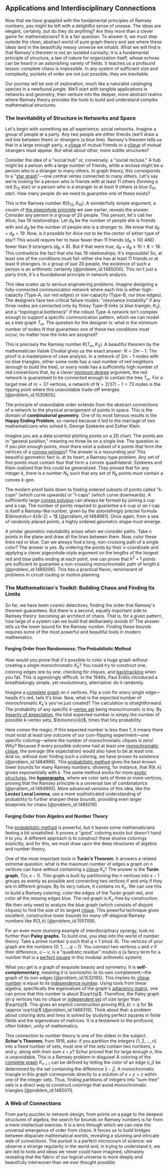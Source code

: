 ## Applications and Interdisciplinary Connections

Now that we have grappled with the fundamental principles of Ramsey numbers, you might be left with a delightful sense of unease. The ideas are elegant, certainly, but do they do anything? Are they more than a clever game for mathematicians? It is a fair question. To answer it, we must step outside the clean, abstract world of pure graph theory and see where these ideas land in the beautifully messy universe we inhabit. What we will find is that Ramsey's theorem is not an isolated curiosity; it is a fundamental principle of structure, a law of nature for organization itself, whose echoes can be heard in an astonishing variety of fields. It teaches us a profound lesson: complete chaos is impossible. In any system of sufficient size and complexity, pockets of order are not just possible; they are inevitable.

Our journey will be one of exploration, much like a naturalist cataloging species in a newfound jungle. We’ll start with tangible applications in networks and geometry, then venture into the deeper, more abstract realms where Ramsey theory provides the tools to build and understand complex mathematical structures.

### The Inevitability of Structure in Networks and Space

Let's begin with something we all experience: social networks. Imagine a group of people at a party. Any two people are either friends (we’ll draw a red line between them) or strangers (a blue line). Ramsey's theorem tells us that in a large enough party, a [clique](@article_id:275496) of mutual friends or a [clique](@article_id:275496) of mutual strangers must appear. But what about other, more subtle structures?

Consider the idea of a "social hub" or, conversely, a "social recluse." A hub might be a person with a large number of friends, while a recluse might be a person who is a stranger to many others. In graph theory, this corresponds to a "[star graph](@article_id:271064)"—one central vertex connected to many others. Let's say we're looking for a person who is friends with at least $11$ others (forming a red $S_{12}$ star) or a person who is a stranger to at least $9$ others (a blue $S_{10}$ star). How many people do we need to guarantee one of these exists?

This is the Ramsey number $R(S_{12}, S_{10})$. A wonderfully simple argument, a cousin of [the pigeonhole principle](@article_id:268204) we saw earlier, reveals the answer. Consider any person in a group of $20$ people. This person, let's call her Alice, has $19$ relationships. Let $d_R$ be the number of people she is friends with and $d_B$ be the number of people she is a stranger to. We know that $d_R + d_B = 19$. Now, is it possible for Alice *not* to be the center of either type of star? This would require her to have fewer than $11$ friends ($d_R \le 10$) AND fewer than $9$ strangers ($d_B \le 8$). But if that were true, $d_R + d_B \le 10 + 8 = 18$. This contradicts the fact that she has $19$ relationships. It's impossible! So, at least one of the conditions must fail: either she has at least $11$ friends or at least $9$ strangers. In a group of just $20$ people, the existence of such a person is an arithmetic certainty [@problem_id:1485000]. This isn't just a party trick; it's a foundational principle in network analysis.

This idea scales up to serious engineering problems. Imagine designing a fully-connected communication network where each link is either high-capacity (Type-A, our red edges) or low-capacity (Type-B, our blue edges). The designers face two critical failure modes: "resonance instability" if any three nodes are connected only by flimsy Type-B links (a blue triangle, $K_3$), and a "topological bottleneck" if the robust Type-A network isn't complex enough to support a specific communication pattern, which we can model as a tree graph $T_m$. The question for the designer is: what is the minimum number of nodes $N$ that guarantees one of these two conditions *must* occur, no matter how the links are assigned?

This is precisely the Ramsey number $R(T_m, K_3)$. A beautiful theorem by the mathematician Vašek Chvátal gives us the exact answer: $N = 2m-1$. The proof is a masterpiece of case analysis. In a network of $2m-1$ nodes with no blue triangles, either some node has a vast number of red neighbors (enough to build the tree), or *every* node has a sufficiently high number of red connections that, by a clever [minimum degree](@article_id:273063) argument, the red network is guaranteed to be connected enough to contain the tree $T_m$. For a target tree of $m=37$ vertices, a network of $N = 2(37)-1 = 73$ nodes is the tipping point where this unavoidable trade-off emerges [@problem_id:1530805].

The principle of unavoidable order extends from the abstract connections of a network to the physical arrangement of points in space. This is the domain of **combinatorial geometry**. One of its most famous results is the **Happy Ending Problem**, so-named because it led to the marriage of two mathematicians who solved it, George Szekeres and Esther Klein.

Imagine you are a data scientist plotting points on a 2D chart. The points are in "general position," meaning no three lie on a single line. The question is: if you plot enough points, must there exist a subset of $k$ points that form the vertices of a [convex polygon](@article_id:164514)? The answer is a resounding yes! This beautiful geometric fact is, at its heart, a Ramsey-type problem. Any set of five points must contain four that form a convex quadrilateral. Szekeres and Klein realized that this could be generalized. They proved that for any integer $k$, there is a number $N_k$ such that any set of $N_k$ points must contain a convex $k$-gon.

The modern proof boils down to finding ordered subsets of points called "k-cups" (which curve upwards) or "l-caps" (which curve downwards). A sufficiently large [convex polygon](@article_id:164514) can always be formed by joining a cup and a cap. The number of points required to guarantee a $k$-cup or an $l$-cap is itself a Ramsey-like number, given by the astonishingly precise formula $\binom{k+l-4}{k-2} + 1$ [@problem_id:1484981]. Once again, from a sea of randomly placed points, a highly ordered geometric shape must emerge.

A similar geometric inevitability arises when we consider paths. Take $n$ points in the plane and draw all the lines between them. Now, color these lines red or blue. Can we always find a long, non-crossing path of a single color? The answer is yes. By ordering the points by their x-coordinate and applying a clever pigeonhole-style argument on the lengths of the longest red and blue paths ending at each point, one can prove that $k^2 + 1$ points are sufficient to guarantee a non-crossing monochromatic path of length $k$ [@problem_id:1485006]. This has a practical flavor, reminiscent of problems in circuit routing or motion planning.

### The Mathematician's Toolkit: Building Chaos and Finding Its Limits

So far, we have been cosmic detectives, finding the order that Ramsey's theorem guarantees. But there is a second, equally important side to Ramsey theory: becoming an architect of chaos. That is, for a given pattern, how large of a system can we build that deliberately *avoids* it? The answer tells us the lower bound for the Ramsey number. Finding these bounds requires some of the most powerful and beautiful tools in modern mathematics.

#### Forging Order from Randomness: The Probabilistic Method

How would you prove that it's possible to color a huge graph without creating a single monochromatic $K_k$? You could try to construct one, coloring edges one by one, checking for cliques, and [backtracking](@article_id:168063) when you fail. This is agonizingly difficult. In the 1940s, Paul Erdős introduced a breathtakingly simple, yet revolutionary, alternative: do it randomly.

Imagine a [complete graph](@article_id:260482) on $n$ vertices. Flip a coin for every single edge—heads it's red, tails it's blue. Now, what is the *expected* number of monochromatic $K_k$'s you've just created? The calculation is straightforward. The probability of any specific $k$-[vertex set](@article_id:266865) being monochromatic is tiny. By [linearity of expectation](@article_id:273019), the total expected number is simply the number of possible $k$-vertex sets, $\binom{n}{k}$, times that tiny probability.

Here comes the magic: If this expected number is less than 1, it means there must exist at least one outcome of our coin-flipping experiment—one specific coloring—where the number of monochromatic cliques is zero! Why? Because if every possible outcome had at least one [monochromatic clique](@article_id:270030), the average (the expectation) would also have to be at least one. And so, without ever finding such a coloring, we have proven its existence [@problem_id:1484986]. This [probabilistic method](@article_id:197007) gives the best-known lower bounds for many Ramsey numbers, showing, for instance, that $R(k,k)$ grows exponentially with $k$. The same method works for more [exotic structures](@article_id:260122), like **[hypergraphs](@article_id:270449)**, where we color sets of three or more vertices, proving that the Ramsey principle is a universal law of combinatorics [@problem_id:1484995]. More advanced versions of this idea, like the **Lovász Local Lemma**, use a more sophisticated understanding of probability to further sharpen these bounds, providing even larger blueprints for chaos [@problem_id:1485019].

#### Forging Order from Algebra and Number Theory

The [probabilistic method](@article_id:197007) is powerful, but it leaves some mathematicians feeling a bit unsatisfied. It proves a "good" coloring exists but doesn't hand it to you. A different approach is to construct these elusive colorings explicitly, and for this, we must draw upon the deep structures of algebra and number theory.

One of the most important tools is **Turán's Theorem**. It answers a related extremal question: what is the maximum number of edges a graph on $n$ vertices can have without containing a [clique](@article_id:275496) $K_s$? The answer is the **Turán graph**, $T(n, s-1)$. This graph is built by partitioning the $n$ vertices into $s-1$ groups as evenly as possible and connecting two vertices if and only if they are in different groups. By its very nature, it contains no $K_s$. We can use this to build a Ramsey coloring: color the edges of the Turán graph red, and color all the missing edges blue. The red graph is $K_s$-free by construction. We then only need to analyze the blue graph (which consists of disjoint cliques) to find the size of its largest [clique](@article_id:275496). This powerful technique gives excellent, constructive lower bounds for many off-diagonal Ramsey numbers like $R(3, k)$ [@problem_id:1551159].

For an even more stunning example of interdisciplinary synergy, look no further than **Paley graphs**. To build one, you step into the world of number theory. Take a prime number $q$ such that $q \equiv 1 \pmod 4$. The vertices of your graph are the numbers $\{0, 1, \dots, q-1\}$. You connect two vertices $u$ and $v$ if their difference, $u-v$, is a "quadratic residue" modulo $q$ (a fancy term for a number that is a [perfect square](@article_id:635128) in this modular arithmetic system).

What you get is a graph of exquisite beauty and symmetry. It is **self-complementary**, meaning it is isomorphic to its own complement—the graph of its non-edges [@problem_id:1532165]. This implies its [clique number](@article_id:272220) is equal to its [independence number](@article_id:260449). Using tools from linear algebra, specifically the eigenvalues of the graph's [adjacency matrix](@article_id:150516), one can prove that this number is about $\sqrt{q}$. Therefore, the Paley graph on $q$ vertices has no clique or [independent set](@article_id:264572) of size larger than $\sqrt{q}$. This gives an explicit construction proving $R(k,k) > q$ for $k \approx \sqrt{q}$ [@problem_id:1486319]. Think about that: a problem about coloring dots and lines is solved by studying perfect squares in finite fields and the eigenvalues of matrices. It is a testament to the profound, often hidden, unity of mathematics.

This connection to number theory is one of the oldest in the subject. **Schur's Theorem**, from 1916, asks: if you partition the integers $\{1, 2, \dots, n\}$ into a fixed number of sets, must one of the sets contain two numbers, $x$ and $y$, along with their sum $x+y$? Schur proved that for large enough $n$, this is unavoidable. This is a Ramsey problem in disguise! A coloring of the [complete graph](@article_id:260482) $K_{n+1}$ can be defined by letting the color of an edge $(i, j)$ be determined by the set containing the difference $|i-j|$. A monochromatic triangle in this graph corresponds directly to a solution of $x+y=z$ within one of the integer sets. Thus, finding partitions of integers into "sum-free" sets is a direct way to construct colorings that avoid monochromatic triangles [@problem_id:1485011].

### A Web of Connections

From party puzzles to network design, from points on a page to the deepest structures of algebra, the search for bounds on Ramsey numbers is far from a mere intellectual exercise. It is a lens through which we can view the universal emergence of order from chaos. It forces us to build bridges between disparate mathematical worlds, revealing a stunning and intricate web of connections. The pursuit is a perfect microcosm of science: we observe a strange regularity in the world and, in trying to understand it, we are led to tools and ideas we never could have imagined, ultimately revealing that the fabric of our logical universe is more deeply and beautifully interwoven than we ever thought possible.